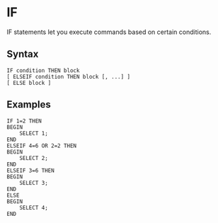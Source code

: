 # IF

IF statements let you execute commands based on certain conditions.

## Syntax

```
IF condition THEN block
[ ELSEIF condition THEN block [, ...] ]
[ ELSE block ]
```

## Examples

```
IF 1=2 THEN
BEGIN
    SELECT 1;
END
ELSEIF 4=6 OR 2=2 THEN
BEGIN
    SELECT 2;
END
ELSEIF 3=6 THEN
BEGIN
    SELECT 3;
END
ELSE
BEGIN
    SELECT 4;
END
```
